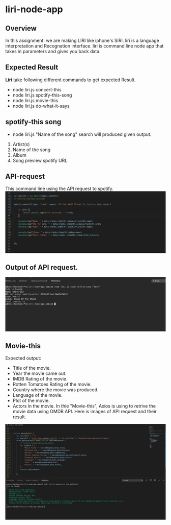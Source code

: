 # liri-node-app
## Overview
In this assignment. we are making LIRI like iphone's SIRI. liri is a language interpretation and Recognation interface. liri is command line node app that takes in parameters and gives you back data.

## Expected Result
**Liri** take following different commands to get expected Result.
* node liri.js concert-this
* node liri.js spotify-this-song
* node liri.js movie-this
* node liri.js do-what-it-says

## spotify-this song 
* node liri.js "Name of the song" search will produced given output.
1. Artist(s)
2. Name of the song
3. Album
4.  Song preview spotify URL
 ## API-request
 This command line using the API request to spotify.
<img src="images/Screen Shot 2019-11-01 at 12.39.39 AM.png" 
alt="API request"/>

## Output of API request.
<img src="images/Screen Shot 2019-11-01 at 12.35.20 AM.jpeg" 
alt="response"/>

## Movie-this
Expected output:
* Title of the movie.
* Year the movie came out.
* IMDB Rating of the movie.
* Rotten Tomatoes Rating of the movie.
* Country where the movie was produced.
* Language of the movie.
* Plot of the movie.
* Actors in the movie.
In thie "Movie-this", Axios is using to retrive the movie data using OMDB API. Here is images of API request and their result.

<img src="images/Image 11-2-19 at 8.14 PM.jpg" 
alt="Movie Response data"/>

